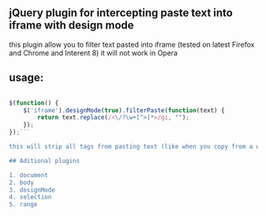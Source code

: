 ## jQuery plugin for intercepting paste text into iframe with design mode

this plugin allow you to filter text pasted into iframe (tested on latest
Firefox and Chrome and Interent 8) it will not work in Opera

## usage:

```javascript

$(function() {
	$('iframe').designMode(true).filterPaste(function(text) {
		return text.replace(/<\/?\w+[^>]*>/gi, "");
	});
});```

this will strip all tags from pasting text (like when you copy from a web page)

## Aditional plugins

1. document
2. body
3. designMode
4. selection
5. range

